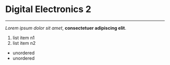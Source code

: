 # Digital Electronics 2

-----
*Lorem ipsum dolor sit amet*, **consectetuer adipiscing elit**.
1. list item n1
2. list item n2
* unordered
* unordered

